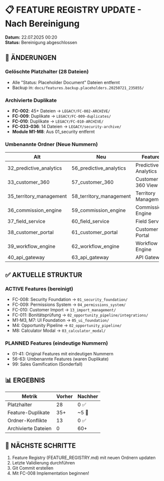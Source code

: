 # 📋 FEATURE REGISTRY UPDATE - Nach Bereinigung

**Datum:** 22.07.2025 00:20  
**Status:** Bereinigung abgeschlossen

## 🔄 ÄNDERUNGEN

### Gelöschte Platzhalter (28 Dateien)
- Alle "Status: Placeholder Document" Dateien entfernt
- Backup in: `docs/features.backup.placeholders.20250721_235855/`

### Archivierte Duplikate
- **FC-002**: 45+ Dateien → `LEGACY/FC-002-ARCHIVE/`
- **FC-009**: Duplikate → `LEGACY/FC-009-duplicates/`
- **FC-010**: Duplikate → `LEGACY/FC-010-ARCHIVE/`
- **FC-033-036**: 14 Dateien → `LEGACY/security-archive/`
- **Module M1-M8**: Aus 01_security entfernt

### Umbenannte Ordner (Neue Nummern)
| Alt | Neu | Feature |
|-----|-----|---------|
| 32_predictive_analytics | 56_predictive_analytics | Predictive Analytics |
| 33_customer_360 | 57_customer_360 | Customer 360 View |
| 35_territory_management | 58_territory_management | Territory Management |
| 36_commission_engine | 59_commission_engine | Commission Engine |
| 37_field_service | 60_field_service | Field Service |
| 38_customer_portal | 61_customer_portal | Customer Portal |
| 39_workflow_engine | 62_workflow_engine | Workflow Engine |
| 40_api_gateway | 63_api_gateway | API Gateway |

## ✅ AKTUELLE STRUKTUR

### ACTIVE Features (bereinigt)
- FC-008: Security Foundation → `01_security_foundation/`
- FC-009: Permissions System → `04_permissions_system/`
- FC-010: Customer Import → `13_import_management/`
- FC-011: Bonitätsprüfung → `02_opportunity_pipeline/integrations/`
- M1-M3, M7: UI Foundation → `05_ui_foundation/`
- M4: Opportunity Pipeline → `02_opportunity_pipeline/`
- M8: Calculator Modal → `03_calculator_modal/`

### PLANNED Features (eindeutige Nummern)
- 01-41: Original Features mit eindeutigen Nummern
- 56-63: Umbenannte Features (waren Duplikate)
- 99: Sales Gamification (Sonderfall)

## 📊 ERGEBNIS

| Metrik | Vorher | Nachher |
|--------|--------|---------|
| Platzhalter | 28 | 0 ✅ |
| Feature-Duplikate | 35+ | ~5 🔄 |
| Ordner-Konflikte | 13 | 0 ✅ |
| Archivierte Dateien | 0 | 60+ |

## 🚀 NÄCHSTE SCHRITTE

1. Feature Registry (FEATURE_REGISTRY.md) mit neuen Ordnern updaten
2. Letzte Validierung durchführen
3. Git Commit erstellen
4. Mit FC-008 Implementation beginnen!